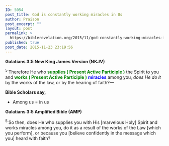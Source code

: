 ```yaml
---
ID: 5054
post_title: God is constantly working miracles in Us
author: Praison
post_excerpt: ""
layout: post
permalink: >
  https://biblerevelation.org/2015/11/god-constantly-working-miracles-in-us/
published: true
post_date: 2015-11-23 23:19:56
---
```

<p class="passage-display"><strong><span class="passage-display-bcv">Galatians 3:5
</span><span class="passage-display-version">New King James Version (NKJV)</span></strong></p>
<span id="en-NKJV-29108" class="text Gal-3-5"><sup class="versenum">5 </sup>Therefore He who <span style="color: #008000;"><strong>supplies ( Present Active Participle )</strong></span> the Spirit to you and <span style="color: #008000;"><strong>works ( Present Active Participle )</strong></span> <span style="color: #0000ff;"><strong>miracles</strong></span> among you, <i>does He do it</i> by the works of the law, or by the hearing of faith?—</span>

<strong>Bible Scholars say, </strong>
<ul>
	<li>Among us = in us</li>
</ul>
<p class="passage-display"><strong><span class="passage-display-bcv">Galatians 3:5
</span><span class="passage-display-version">Amplified Bible (AMP)</span></strong></p>
<span id="en-AMP-29108" class="text Gal-3-5"><sup class="versenum">5 </sup>So then, does He who supplies you with His [marvelous Holy] Spirit and works miracles among you, do it as a result of the works of the Law [which you perform], or because you [believe confidently in the message which you] heard with faith?</span>